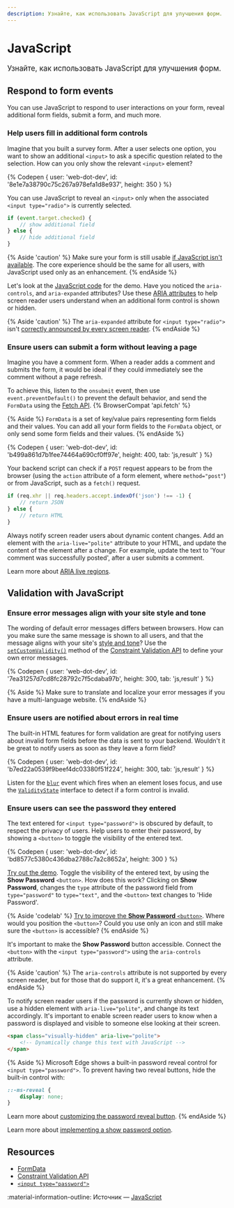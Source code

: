 ```yaml
---
description: Узнайте, как использовать JavaScript для улучшения форм.
---
```


# JavaScript

<big>Узнайте, как использовать JavaScript для улучшения форм.</big>

## Respond to form events

You can use JavaScript to respond to user interactions on your form, reveal additional form fields, submit a form, and much more.

### Help users fill in additional form controls

Imagine that you built a survey form. After a user selects one option, you want to show an additional `<input>` to ask a specific question related to the selection. How can you only show the relevant `<input>` element?

{% Codepen {
  user: 'web-dot-dev',
  id: '8e1e7a38790c75c267a978efa1d8e937',
  height: 350
} %}

You can use JavaScript to reveal an `<input>` only when the associated `<input type="radio">` is currently selected.

```js
if (event.target.checked) {
    // show additional field
} else {
    // hide additional field
}
```

{% Aside 'caution' %} Make sure your form is still usable [if JavaScript isn't available](https://kryogenix.org/code/browser/everyonehasjs.html). The core experience should be the same for all users, with JavaScript used only as an enhancement. {% endAside %}

Let's look at the [JavaScript code](https://codepen.io/web-dot-dev/pen/8e1e7a38790c75c267a978efa1d8e937?editors=0010) for the demo. Have you noticed the `aria-controls`, and `aria-expanded` attributes? Use these [ARIA attributes](https://developer.mozilla.org/docs/Web/Accessibility/ARIA) to help screen reader users understand when an additional form control is shown or hidden.

{% Aside 'caution' %} The `aria-expanded` attribute for `<input type="radio">` isn't [correctly announced by every screen reader](https://accessibility.blog.gov.uk/2021/09/21/an-update-on-the-accessibility-of-conditionally-revealed-questions/). {% endAside %}

### Ensure users can submit a form without leaving a page

Imagine you have a comment form. When a reader adds a comment and submits the form, it would be ideal if they could immediately see the comment without a page refresh.

To achieve this, listen to the `onsubmit` event, then use `event.preventDefault()` to prevent the default behavior, and send the `FormData` using the [Fetch API](https://developer.mozilla.org/docs/Web/API/Fetch_API). {% BrowserCompat 'api.fetch' %}

{% Aside %} `FormData` is a set of key/value pairs representing form fields and their values. You can add all your form fields to the `FormData` object, or only send some form fields and their values. {% endAside %}

{% Codepen {
  user: 'web-dot-dev',
  id: 'b499a861d7b1fee74464a690cf0ff97e',
  height: 400,
  tab: 'js,result'
} %}

Your backend script can check if a `POST` request appears to be from the browser (using the `action` attribute of a form element, where `method="post"`) or from JavaScript, such as a `fetch()` request.

```js
if (req.xhr || req.headers.accept.indexOf('json') !== -1) {
    // return JSON
} else {
    // return HTML
}
```

Always notify screen reader users about dynamic content changes. Add an element with the `aria-live="polite"` attribute to your HTML, and update the content of the element after a change. For example, update the text to 'Your comment was successfully posted', after a user submits a comment.

Learn more about [ARIA live regions](https://developer.mozilla.org/docs/Web/Accessibility/ARIA/ARIA_Live_Regions).

## Validation with JavaScript

### Ensure error messages align with your site style and tone

The wording of default error messages differs between browsers. How can you make sure the same message is shown to all users, and that the message aligns with your site's [style and tone](https://developers.google.com/style/tone)? Use the [`setCustomValidity()`](https://developer.mozilla.org/docs/Web/API/HTMLObjectElement/setCustomValidity) method of the [Constraint Validation API](https://developer.mozilla.org/docs/Web/API/Constraint_validation) to define your own error messages.

{% Codepen {
  user: 'web-dot-dev',
  id: '7ea31257d7cd8fc28792c7f5cdaba97b',
  height: 300,
  tab: 'js,result'
} %}

{% Aside %} Make sure to translate and localize your error messages if you have a multi-language website. {% endAside %}

### Ensure users are notified about errors in real time

The built-in HTML features for form validation are great for notifying users about invalid form fields before the data is sent to your backend. Wouldn't it be great to notify users as soon as they leave a form field?

{% Codepen {
  user: 'web-dot-dev',
  id: 'b7ed22a0539f9beef4dc03380f51f224',
  height: 300,
  tab: 'js,result'
} %}

Listen for the [`blur`](https://developer.mozilla.org/docs/Web/API/Element/blur_event) event which fires when an element loses focus, and use the [`ValidityState`](https://developer.mozilla.org/docs/Web/API/ValidityState) interface to detect if a form control is invalid.

### Ensure users can see the password they entered

The text entered for `<input type="password">` is obscured by default, to respect the privacy of users. Help users to enter their password, by showing a `<button>` to toggle the visibility of the entered text.

{% Codepen {
  user: 'web-dot-dev',
  id: 'bd8577c5380c436dba2788c7a2c8652a',
  height: 300
} %}

[Try out the demo](https://codepen.io/web-dot-dev/pen/bd8577c5380c436dba2788c7a2c8652a). Toggle the visibility of the entered text, by using the **Show Password** `<button>`. How does this work? Clicking on **Show Password**, changes the `type` attribute of the password field from `type="password"` to `type="text"`, and the `<button>` text changes to 'Hide Password'.

{% Aside 'codelab' %} [Try to improve the **Show Password** `<button>`](https://codepen.io/web-dot-dev/pen/bd8577c5380c436dba2788c7a2c8652a). Where would you position the `<button>`? Could you use only an icon and still make sure the `<button>` is accessible? {% endAside %}

It's important to make the **Show Password** button accessible. Connect the `<button>` with the `<input type="password">` using the `aria-controls` attribute.

{% Aside 'caution' %} The `aria-controls` attribute is not supported by every screen reader, but for those that do support it, it's a great enhancement. {% endAside %}

To notify screen reader users if the password is currently shown or hidden, use a hidden element with `aria-live="polite"`, and change its text accordingly. It's important to enable screen reader users to know when a password is displayed and visible to someone else looking at their screen.

```html
<span class="visually-hidden" aria-live="polite">
    <!-- Dynamically change this text with JavaScript -->
</span>
```

{% Aside %} Microsoft Edge shows a built-in password reveal control for `<input type="password">`. To prevent having two reveal buttons, hide the built-in control with:

```css
::-ms-reveal {
    display: none;
}
```

Learn more about [customizing the password reveal button](https://docs.microsoft.com/en-us/microsoft-edge/web-platform/password-reveal). {% endAside %}

Learn more about [implementing a show password option](https://technology.blog.gov.uk/2021/04/19/simple-things-are-complicated-making-a-show-password-option/).

## Resources

-   [FormData](https://developer.mozilla.org/docs/Web/API/FormData)
-   [Constraint Validation API](https://developer.mozilla.org/docs/Web/API/Constraint_validation)
-   [`<input type="password">`](https://developer.mozilla.org/docs/Web/HTML/Element/input/password)

:material-information-outline: Источник &mdash; [JavaScript](https://web.dev/learn/forms/javascript/)

